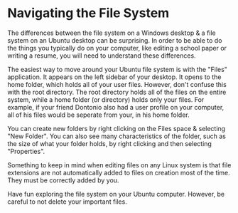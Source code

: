 # Navigating the File System

  The differences between the file system on a Windows desktop & a file system on an Ubuntu desktop can be surprising.
In order to be able to do the things you typically do on your computer, like editing a school paper or writing a resume, you will need to understand these differences.

  The easiest way to move around your Ubuntu file system is with the "Files" application. It appears on the left sidebar of your desktop. It opens to the home folder, which holds all of your user files. However, don't confuse this with the root directory. The root directory holds all of the files on the entire system, while a home folder (or directory) holds only your files. For example, if your friend Dontonio also had a user profile on your computer, all of his files would be seperate from your, in his home folder. 
  
  You can create new folders by right clicking on the Files space & selecting "New Folder". You can also see many characteristics of the folder, such as the size of what your folder holds, by right clicking and then selecting "Properties".

  Something to keep in mind when editing files on any Linux system is that file extensions are not automatically added to files on creation most of the time. They must be correctly added by you. 
  
  Have fun exploring the file system on your Ubuntu computer. However, be careful to not delete your important files.


